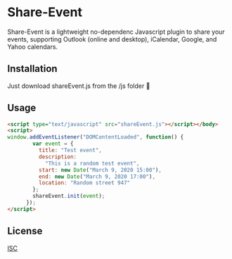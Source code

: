 # Share-Event

Share-Event is a lightweight no-dependenc Javascript plugin to share your events, supporting Outlook (online and desktop), iCalendar, Google, and Yahoo calendars.

## Installation

Just download shareEvent.js from the /js folder 🐣

## Usage

```html
<script type="text/javascript" src="shareEvent.js"></script></body>
<script>
window.addEventListener("DOMContentLoaded", function() {
        var event = {
          title: "Test event",
          description:
            "This is a random test event",
          start: new Date("March 9, 2020 15:00"),
          end: new Date("March 9, 2020 17:00"),
          location: "Random street 947"
        };
        shareEvent.init(event);
      });
</script>
```

## License

[ISC](https://choosealicense.com/licenses/isc/)
